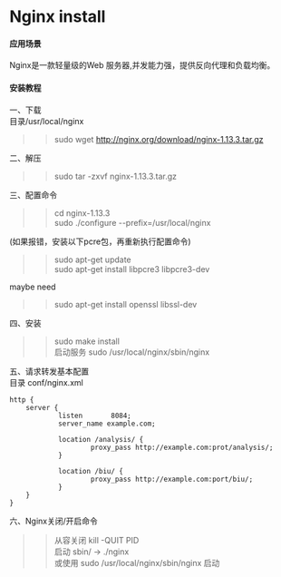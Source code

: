 # Nginx install 

#### 应用场景
Nginx是一款轻量级的Web 服务器,并发能力强，提供反向代理和负载均衡。

#### 安装教程 
一、下载<br> 
目录/usr/local/nginx
>>sudo wget  http://nginx.org/download/nginx-1.13.3.tar.gz<br>

二、解压<br>
>>sudo tar -zxvf nginx-1.13.3.tar.gz

三、配置命令
>>cd nginx-1.13.3<br>
>>sudo ./configure --prefix=/usr/local/nginx

(如果报错，安装以下pcre包，再重新执行配置命令)
>>sudo apt-get update<br>
>>sudo apt-get install libpcre3 libpcre3-dev<br>

maybe need
>>sudo apt-get install openssl libssl-dev

四、安装
>>sudo make install<br>
>>启动服务 sudo /usr/local/nginx/sbin/nginx

五、请求转发基本配置<br>
目录 conf/nginx.xml<br>
```
http {
    server {
            listen       8084;
            server_name example.com;

            location /analysis/ {
                    proxy_pass http://example.com:prot/analysis/;
            }

            location /biu/ {
                    proxy_pass http://example.com:port/biu/;
            }
    }
}
```
六、Nginx关闭/开启命令<br>
>>从容关闭 kill -QUIT PID<br>
>>启动 sbin/ -> ./nginx <br>
>>或使用 sudo /usr/local/nginx/sbin/nginx 启动

